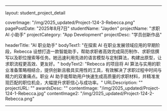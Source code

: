 
---
layout: student_project_detail

[//]: # (Project Card)
coverImage: "/img/2025_updated/Project-124-3-Rebecca.png"
pagePostDate: "2025年8月7日"
studentName: "Jayden"
projectName: "求职 AI 小助手"
projectCategory: "App Development"
projectDesc: "学员创新作品"

[//]: # (Project Page/Showcase)
headerTitle: "AI 职业助手"
bodyText1: "在探索 AI 在职业发展领域应用的早期阶段，Rebecca 设想打造一款智能助手，帮助求职者高效完成简历制作、求职信撰写以及职位搜索等任务。她迅速利用先进的语言模型与定制算法，构建出原型，让求职流程更高效、更友好。"
bodyText2: "Rebecca 的项目将 AI 算法与实用的职业准备策略相结合，提供创新且极具实用性的工具，有效解决了求职过程中时间与精力的双重痛点。职业 AI 助手能帮助用户快速生成高质量的求职材料，并精准发现匹配的职位机会，大幅提升求职信心与成功率。"
URLDescription: ""
projectURL: ""
awardsDesc: ""
contentImage: "/img/2025_updated/Project-124-1-Rebecca.jpg"
contentImage2: "/img/2025_updated/Project-124-2-Rebecca.png"

---
